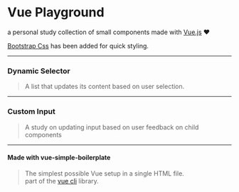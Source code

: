 Vue Playground
=======

a personal study collection of small components made with [Vue.js](https://vuejs.org/) :heart:

[Bootstrap Css](http://getbootstrap.com/css/) has been added for quick styling.

---

### Dynamic Selector

>A list that updates its content based on user selection.

---

### Custom Input

>A study on updating input based on user feedback on child components

---


#### Made with vue-simple-boilerplate

> The simplest possible Vue setup in a single HTML file.<br>
part of the [vue cli](https://github.com/vuejs/vue-cli) library.
